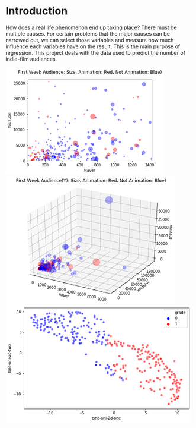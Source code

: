 <h1>Introduction</h1>
<p>How does a real life phenomenon end up taking place? There must be multiple causes. For certain problems that the major causes can be narrowed out, we can select those variables and measure how much influence each variables have on the result. This is the main purpose of regression. This project deals with the data used to predict the number of indie-film audiences.</p>


![alt text][2D-4variate]
![alt text][3D-5variate]
![alt text][tsne-grade]


[2D-4variate]: https://github.com/jongwonIee/multi-dimensional-visualization-with-python/blob/master/img/2D-4variate.png?raw=true "2D-4variate"
[3D-5variate]: https://github.com/jongwonIee/multi-dimensional-visualization-with-python/blob/master/img/3D-5variate.png?raw=true "2D-4variate"
[tsne-grade]: https://github.com/jongwonIee/multi-dimensional-visualization-with-python/blob/master/img/tsne-grade.png?raw=true "tsne-grade"
